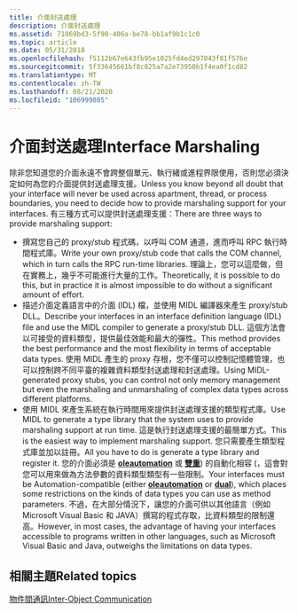 ```yaml
---
title: 介面封送處理
description: 介面封送處理
ms.assetid: 71069bd3-5f90-406a-be78-bb1af9b1c1c0
ms.topic: article
ms.date: 05/31/2018
ms.openlocfilehash: f5112b67e643fb95e1025fd4ed297043f81f576e
ms.sourcegitcommit: 5f33645661bf8c825a7a2e73950b1f4ea0f1cd82
ms.translationtype: MT
ms.contentlocale: zh-TW
ms.lasthandoff: 08/21/2020
ms.locfileid: "106999805"
---
```

# <a name="interface-marshaling"></a><span data-ttu-id="31983-103">介面封送處理</span><span class="sxs-lookup"><span data-stu-id="31983-103">Interface Marshaling</span></span>

<span data-ttu-id="31983-104">除非您知道您的介面永遠不會跨整個單元、執行緒或進程界限使用，否則您必須決定如何為您的介面提供封送處理支援。</span><span class="sxs-lookup"><span data-stu-id="31983-104">Unless you know beyond all doubt that your interface will never be used across apartment, thread, or process boundaries, you need to decide how to provide marshaling support for your interfaces.</span></span> <span data-ttu-id="31983-105">有三種方式可以提供封送處理支援：</span><span class="sxs-lookup"><span data-stu-id="31983-105">There are three ways to provide marshaling support:</span></span>

-   <span data-ttu-id="31983-106">撰寫您自己的 proxy/stub 程式碼，以呼叫 COM 通道，進而呼叫 RPC 執行時間程式庫。</span><span class="sxs-lookup"><span data-stu-id="31983-106">Write your own proxy/stub code that calls the COM channel, which in turn calls the RPC run-time libraries.</span></span> <span data-ttu-id="31983-107">理論上，您可以這麼做，但在實務上，幾乎不可能進行大量的工作。</span><span class="sxs-lookup"><span data-stu-id="31983-107">Theoretically, it is possible to do this, but in practice it is almost impossible to do without a significant amount of effort.</span></span>
-   <span data-ttu-id="31983-108">描述介面定義語言中的介面 (IDL) 檔，並使用 MIDL 編譯器來產生 proxy/stub DLL。</span><span class="sxs-lookup"><span data-stu-id="31983-108">Describe your interfaces in an interface definition language (IDL) file and use the MIDL compiler to generate a proxy/stub DLL.</span></span> <span data-ttu-id="31983-109">這個方法會以可接受的資料類型，提供最佳效能和最大的彈性。</span><span class="sxs-lookup"><span data-stu-id="31983-109">This method provides the best performance and the most flexibility in terms of acceptable data types.</span></span> <span data-ttu-id="31983-110">使用 MIDL 產生的 proxy 存根，您不僅可以控制記憶體管理，也可以控制跨不同平臺的複雜資料類型封送處理和封送處理。</span><span class="sxs-lookup"><span data-stu-id="31983-110">Using MIDL-generated proxy stubs, you can control not only memory management but even the marshaling and unmarshaling of complex data types across different platforms.</span></span>
-   <span data-ttu-id="31983-111">使用 MIDL 來產生系統在執行時間用來提供封送處理支援的類型程式庫。</span><span class="sxs-lookup"><span data-stu-id="31983-111">Use MIDL to generate a type library that the system uses to provide marshaling support at run time.</span></span> <span data-ttu-id="31983-112">這是執行封送處理支援的最簡單方式。</span><span class="sxs-lookup"><span data-stu-id="31983-112">This is the easiest way to implement marshaling support.</span></span> <span data-ttu-id="31983-113">您只需要產生類型程式庫並加以註冊。</span><span class="sxs-lookup"><span data-stu-id="31983-113">All you have to do is generate a type library and register it.</span></span> <span data-ttu-id="31983-114">您的介面必須是 [**oleautomation**](/windows/desktop/Midl/oleautomation) 或 [**雙重**](/windows/desktop/Midl/dual)) 的自動化相容 (，這會對您可以用來做為方法參數的資料類型類型有一些限制。</span><span class="sxs-lookup"><span data-stu-id="31983-114">Your interfaces must be Automation-compatible (either [**oleautomation**](/windows/desktop/Midl/oleautomation) or [**dual**](/windows/desktop/Midl/dual)), which places some restrictions on the kinds of data types you can use as method parameters.</span></span> <span data-ttu-id="31983-115">不過，在大部分情況下，讓您的介面可供以其他語言（例如 Microsoft Visual Basic 和 JAVA）撰寫的程式存取，比資料類型的限制還高。</span><span class="sxs-lookup"><span data-stu-id="31983-115">However, in most cases, the advantage of having your interfaces accessible to programs written in other languages, such as Microsoft Visual Basic and Java, outweighs the limitations on data types.</span></span>

## <a name="related-topics"></a><span data-ttu-id="31983-116">相關主題</span><span class="sxs-lookup"><span data-stu-id="31983-116">Related topics</span></span>

<dl> <dt>

[<span data-ttu-id="31983-117">物件間通訊</span><span class="sxs-lookup"><span data-stu-id="31983-117">Inter-Object Communication</span></span>](inter-object-communication.md)
</dt> </dl>

 

 